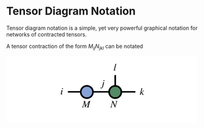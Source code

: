# Tensor Diagram Notation

Tensor diagram notation is a simple, yet very powerful
graphical notation for networks of contracted tensors.

A tensor contraction of the form $M_{ij} N_{jkl}$ can be notated 

![medium](generic_diagram.png)
